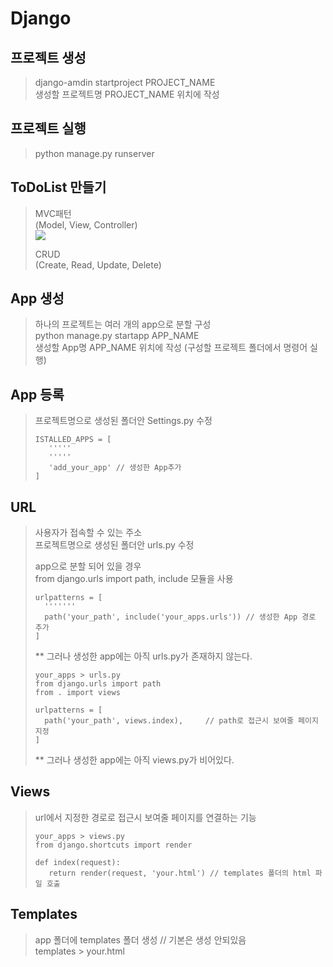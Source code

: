 # Django
## 프로젝트 생성
> django-amdin startproject PROJECT_NAME   
> 생성할 프로젝트명 PROJECT_NAME 위치에 작성    

## 프로젝트 실행
> python manage.py runserver    

## ToDoList 만들기
> MVC패턴   
> (Model, View, Controller)   
> <img src="https://hackernoon.com/drafts/126z19ld.png">   
>
> CRUD   
> (Create, Read, Update, Delete)   

## App 생성
> 하나의 프로젝트는 여러 개의 app으로 분할 구성   
> python manage.py startapp APP_NAME   
> 생성할 App명 APP_NAME 위치에 작성 (구성할 프로젝트 폴더에서 명령어 실행)   

## App 등록
> 프로젝트명으로 생성된 폴더안 Settings.py 수정   
> ```
> ISTALLED_APPS = [
>    '''''
>    '''''
>    'add_your_app' // 생성한 App추가
> ]
> ```

## URL
> 사용자가 접속할 수 있는 주소   
> 프로젝트명으로 생성된 폴더안 urls.py 수정   
>
> app으로 분할 되어 있을 경우   
> from django.urls import path, include 모듈을 사용   
> ```
> urlpatterns = [
>   '''''''
>   path('your_path', include('your_apps.urls')) // 생성한 App 경로 추가   
> ]
> ```   
> ** 그러나 생성한 app에는 아직 urls.py가 존재하지 않는다.    
> ```
> your_apps > urls.py
> from django.urls import path
> from . import views
> 
> urlpatterns = [
>   path('your_path', views.index),     // path로 접근시 보여줄 페이지 지정   
> ]
> ```
> ** 그러나 생성한 app에는 아직 views.py가 비어있다.

## Views
> url에서 지정한 경로로 접근시 보여줄 페이지를 연결하는 기능   
> ```
> your_apps > views.py
> from django.shortcuts import render
> 
> def index(request):
>    return render(request, 'your.html') // templates 폴더의 html 파일 호출
> ```

## Templates
> app 폴더에 templates 폴더 생성 // 기본은 생성 안되있음   
> templates > your.html   